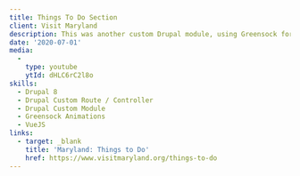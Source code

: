 ```yaml
---
title: Things To Do Section
client: Visit Maryland
description: This was another custom Drupal module, using Greensock for the animation and Vue for the event handling and switching the content.
date: '2020-07-01'
media:
  -
    type: youtube
    ytId: dHLC6rC2l8o
skills:
  - Drupal 8
  - Drupal Custom Route / Controller
  - Drupal Custom Module
  - Greensock Animations
  - VueJS
links:
  - target: _blank
    title: 'Maryland: Things to Do'
    href: https://www.visitmaryland.org/things-to-do
---
```


